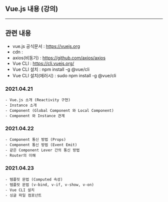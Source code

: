 ## Vue.js 내용 (강의)

---

## 관련 내용

- vue.js 공식문서 : https://vuejs.org
- cdn : <script src="https://cdn.jsdelivr.net/npm/vue/dist/vue.js"></script>
- axios(비동기) : https://github.com/axios/axios
- Vue CLI : https://cli.vuejs.org/
- Vue CLI 설치 : npm install -g @vue/cli
- Vue CLI 설치(에러시) : sudo npm install -g @vue/cli

### 2021.04.21

```
- Vue.js 소개 (Reactivity 구현)
- Instance 소개
- Component (Global Component 와 Local Component)
- Component 와 Instance 관계
```

### 2021.04.22

```
- Component 통신 방법 (Props)
- Component 통신 방법 (Event Emit)
- 같은 Component Lever 간의 통신 방법
- Router의 이해
```

### 2021.04.23

```
- 템플릿 문법 (Computed 속성)
- 템플릿 문법 (v-bind, v-if, v-show, v-on)
- Vue CLI 설치
- 싱글 파일 컴포넌트
```
